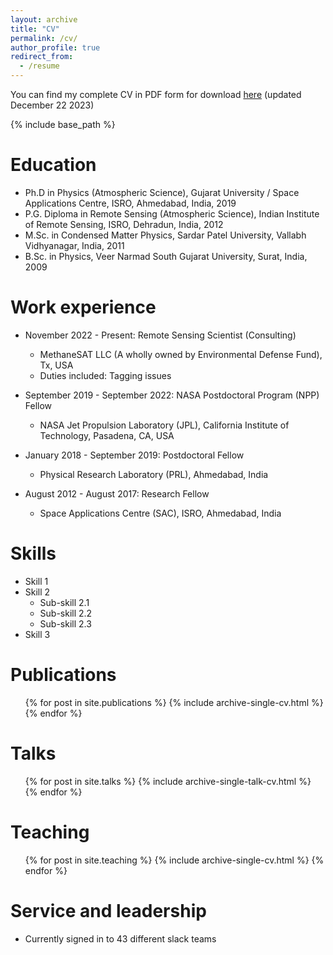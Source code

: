 ```yaml
---
layout: archive
title: "CV"
permalink: /cv/
author_profile: true
redirect_from:
  - /resume
---
```


You can find my complete CV in PDF form for download [here](/files/Piyush_CV.pdf) (updated December 22 2023)

{% include base_path %}

Education
======
* Ph.D in Physics (Atmospheric Science), Gujarat University / Space Applications Centre, ISRO, Ahmedabad, India, 2019
* P.G. Diploma in Remote Sensing (Atmospheric Science), Indian Institute of Remote Sensing, ISRO, Dehradun, India, 2012
* M.Sc. in Condensed Matter Physics, Sardar Patel University, Vallabh Vidhyanagar, India, 2011
* B.Sc. in Physics, Veer Narmad South Gujarat University, Surat, India, 2009

Work experience
======
* November 2022 - Present: Remote Sensing Scientist (Consulting)
  * MethaneSAT LLC (A wholly owned by Environmental Defense Fund), Tx, USA
  * Duties included: Tagging issues

* September 2019 - September 2022: NASA Postdoctoral Program (NPP) Fellow
  * NASA Jet Propulsion Laboratory (JPL), California Institute of Technology, Pasadena, CA, USA

* January 2018 - September 2019: Postdoctoral Fellow
  * Physical Research Laboratory (PRL), Ahmedabad, India

* August 2012 - August 2017: Research Fellow
  * Space Applications Centre (SAC), ISRO, Ahmedabad, India


  
Skills
======
* Skill 1
* Skill 2
  * Sub-skill 2.1
  * Sub-skill 2.2
  * Sub-skill 2.3
* Skill 3

Publications
======
  <ul>{% for post in site.publications %}
    {% include archive-single-cv.html %}
  {% endfor %}</ul>
  
Talks
======
  <ul>{% for post in site.talks %}
    {% include archive-single-talk-cv.html %}
  {% endfor %}</ul>
  
Teaching
======
  <ul>{% for post in site.teaching %}
    {% include archive-single-cv.html %}
  {% endfor %}</ul>
  
Service and leadership
======
* Currently signed in to 43 different slack teams
